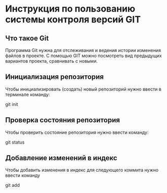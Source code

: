 # **Инструкция по пользованию системы контроля версий GIT**

## Что такое Git

Программа Git нужна для отслеживания и ведения истории изменения файлов в проекте. С помощью GIT можно посмотреть вид предыдущих вариантов проекта, сравнивать с новыми. 

## Инициализация репозитория

Чтобы инициализировать (создать) новый репозиторий нужно ввести в терминале команду:

git init
## Проверка состояния репозитория


Чтобы проверить состояние репозитория нужно ввести команду:

git status

## Добавление изменений в индекс

Чтобы добавить изменения в индекс для следующего коммита нужно ввести команду

git add <filename>